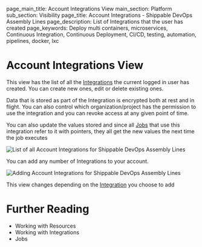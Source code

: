 page_main_title: Account Integrations View
main_section: Platform
sub_section: Visibility
page_title: Account Integrations - Shippable DevOps Assembly Lines
page_description: List of Integrations that the user has created
page_keywords: Deploy multi containers, microservices, Continuous Integration, Continuous Deployment, CI/CD, testing, automation, pipelines, docker, lxc

# Account Integrations View
This view has the list of all the [Integrations](/platform/integration/overview) the current logged in user has created. You can create new ones, edit or delete existing ones. 

Data that is stored as part of the Integration is encrypted both at rest and in flight. You can also control which organization/project has the permission to use the integration and you can revoke access at any given point of time. 

You can also update the values stored and since all [Jobs](/platform/workflow/job/overview) that use this integration refer to it with pointers, they all get the new values the next time the job executes

<img src="/images/platform/visibility/account-integration-view.jpg" alt="List of all Account Integrations for Shippable DevOps Assembly Lines" style="vertical-align: middle;display: block;margin-left: auto;margin-right: auto;"/>

You can add any number of Integrations to your account. 

<img src="/images/platform/visibility/account-integration-add.jpg" alt="Adding Account Integrations for Shippable DevOps Assembly Lines" style="vertical-align: middle;display: block;margin-left: auto;margin-right: auto;"/>

This view changes depending on the [Integration](/platform/integration/overview) you choose to add


# Further Reading
* Working with Resources
* Working with Integrations
* Jobs